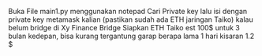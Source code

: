 Buka File main1.py menggunakan notepad
Cari Private key lalu isi dengan private key metamask kalian (pastikan sudah ada ETH jaringan Taiko) kalau belum bridge di Xy Finance Bridge
Siapkan ETH Taiko est 100$ untuk 3 bulan kedepan, bisa kurang tergantung garap berapa lama
1 hari kisaran 1.2 $
